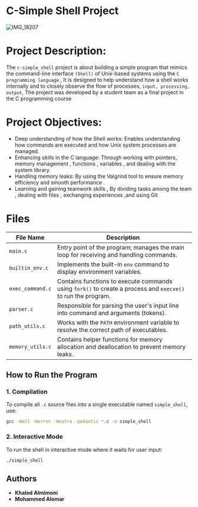 # C-Simple Shell Project
![IMG_18207](https://github.com/user-attachments/assets/51d09e05-68e2-4cdb-b7ab-bb27ce5cf1e0)
# Project Description:

The `c-simple_shell` project is about building a simple program that mimics the command-line interface `(Shell)` of Unix-based systems using the `C programming language` , It is designed to help understand how a shell works internally and to closely observe the flow of processes, `input, processing, output`, The project was developed by a student team as a final project in the C programming course

# Project Objectives:

- Deep understanding of how the Shell works: Enables understanding how commands are executed and how Unix system processes are managed.
- Enhancing skills in the C language: Through working with pointers, memory management , functions , variables , and dealing with the system library.
- Handling memory leaks: By using the Valgrind tool to ensure memory efficiency and smooth performance .
- Learning and gaining teamwork skills , By dividing tasks among the team , dealing with files , exchanging experiences ,and using Git
 
# Files

| File Name        | Description |
|------------------|-------------|
| `main.c`         | Entry point of the program; manages the main loop for receiving and handling commands. |
| `builtin_env.c`  | Implements the built-in `env` command to display environment variables. |
| `exec_command.c` | Contains functions to execute commands using `fork()` to create a process and `execve()` to run the program. |
| `parser.c`       | Responsible for parsing the user's input line into command and arguments (tokens). |
| `path_utils.c`   | Works with the `PATH` environment variable to resolve the correct path of executables. |
| `memory_utils.c` | Contains helper functions for memory allocation and deallocation to prevent memory leaks. |

## How to Run the Program

### 1. Compilation

To compile all `.c` source files into a single executable named `simple_shell`, use:

```bash
gcc -Wall -Werror -Wextra -pedantic *.c -o simple_shell
```

### 2. Interactive Mode

To run the shell in interactive mode where it waits for user input:

```bash
./simple_shell
```

## Authors

- **Khaled Almimoni**  
- **Mohammed Alomar**
